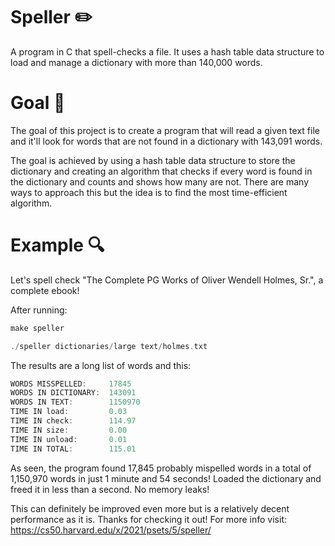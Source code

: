 # Speller :pencil2:
A program in C that spell-checks a file. It uses a hash table data structure to load and manage a dictionary with more than 140,000 words.

# Goal :dart:
The goal of this project is to create a program that will read a given text file and it'll look for words that are not found in a dictionary with 143,091 words. 

The goal is achieved by using a hash table data structure to store the dictionary and creating an algorithm that checks if every word is found in the dictionary and counts and shows how many are not. There are many ways to approach this but the idea is to find the most time-efficient algorithm.

# Example :mag:

Let's spell check "The Complete PG Works of Oliver Wendell Holmes, Sr.", a complete ebook!

After running:
```c
make speller
```
```c
./speller dictionaries/large text/holmes.txt
```
The results are a long list of words and this:
```c
WORDS MISSPELLED:     17845
WORDS IN DICTIONARY:  143091
WORDS IN TEXT:        1150970
TIME IN load:         0.03
TIME IN check:        114.97
TIME IN size:         0.00
TIME IN unload:       0.01
TIME IN TOTAL:        115.01
```

As seen, the program found 17,845 probably mispelled words in a total of 1,150,970 words in just 1 minute and 54 seconds!
Loaded the dictionary and freed it in less than a second. No memory leaks!

This can definitely be improved even more but is a relatively decent performance as it is. Thanks for checking it out!
For more info visit: https://cs50.harvard.edu/x/2021/psets/5/speller/
